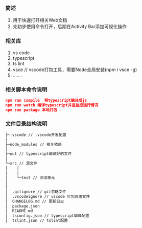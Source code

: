 ### 简述

1. 用于快速打开相关Web文档
2. 先初步使用命令打开，后期在Activity Bar添加可视化操作



### 相关库

1. vs code 
2. typescript
3. ts lint
4. vsce // vscode打包工具，需要Node全局安装(npm i vsce -g)
4. .......



### 相关脚本命令说明

```json
npm run compile  将typescript编译成js
npm run watch 编译typescript并且监控运行情况
npm run package 本地打包
```



### 文件目录结构说明

```txt
├─.vscode // .vscode开发配置
|
├─node_modules // 相关依赖
│          
├─out // typescript编译好的文件
│          
└─src // 源文件
│    │ 
│    │  
│    └─test // 测试单元
│        
│         
│  .gitignore // git忽略文件
│  .vscodeignore // vscode 打包忽略文件
│  CHANGELOG.md // 更新日志
│  package.json
│  README.md
│  tsconfig.json // typescript编译配置
│  tslint.json // tslint配置            
```

